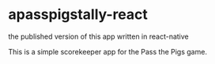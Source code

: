 # apasspigstally-react
the published version of this app written in react-native

This is a simple scorekeeper app for the Pass the Pigs game.
